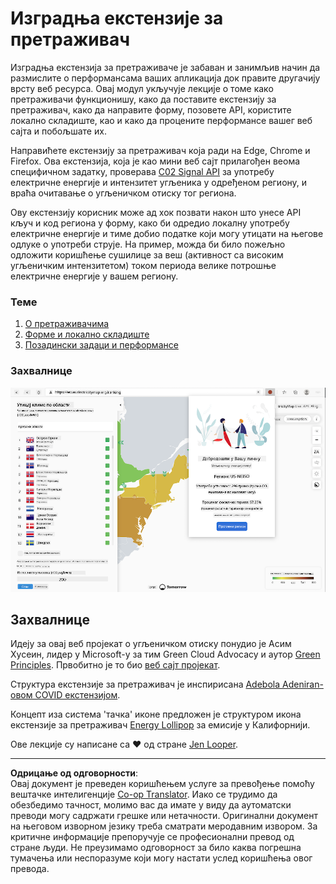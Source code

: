 <!--
CO_OP_TRANSLATOR_METADATA:
{
  "original_hash": "b121a279a6ab39878491f3e572673515",
  "translation_date": "2025-08-27T22:41:16+00:00",
  "source_file": "5-browser-extension/README.md",
  "language_code": "sr"
}
-->
# Изградња екстензије за претраживач

Изградња екстензија за претраживаче је забаван и занимљив начин да размислите о перформансама ваших апликација док правите другачију врсту веб ресурса. Овај модул укључује лекције о томе како претраживачи функционишу, како да поставите екстензију за претраживач, како да направите форму, позовете API, користите локално складиште, као и како да процените перформансе вашег веб сајта и побољшате их.

Направићете екстензију за претраживач која ради на Edge, Chrome и Firefox. Ова екстензија, која је као мини веб сајт прилагођен веома специфичном задатку, проверава [C02 Signal API](https://www.co2signal.com) за употребу електричне енергије и интензитет угљеника у одређеном региону, и враћа очитавање о угљеничком отиску тог региона.

Ову екстензију корисник може ад хок позвати након што унесе API кључ и код региона у форму, како би одредио локалну употребу електричне енергије и тиме добио податке који могу утицати на његове одлуке о употреби струје. На пример, можда би било пожељно одложити коришћење сушилице за веш (активност са високим угљеничким интензитетом) током периода велике потрошње електричне енергије у вашем региону.

### Теме

1. [О претраживачима](1-about-browsers/README.md)
2. [Форме и локално складиште](2-forms-browsers-local-storage/README.md)
3. [Позадински задаци и перформансе](3-background-tasks-and-performance/README.md)

### Захвалнице

![зелена екстензија за претраживач](../../../translated_images/extension-screenshot.0e7f5bfa110e92e3875e1bc9405edd45a3d2e02963e48900adb91926a62a5807.sr.png)

## Захвалнице

Идеју за овај веб пројекат о угљеничком отиску понудио је Асим Хусеин, лидер у Microsoft-у за тим Green Cloud Advocacy и аутор [Green Principles](https://principles.green/). Првобитно је то био [веб сајт пројекат](https://github.com/jlooper/green).

Структура екстензије за претраживач је инспирисана [Adebola Adeniran-овом COVID екстензијом](https://github.com/onedebos/covtension).

Концепт иза система 'тачка' иконе предложен је структуром икона екстензије за претраживач [Energy Lollipop](https://energylollipop.com/) за емисије у Калифорнији.

Ове лекције су написане са ♥️ од стране [Jen Looper](https://www.twitter.com/jenlooper).

---

**Одрицање од одговорности**:  
Овај документ је преведен коришћењем услуге за превођење помоћу вештачке интелигенције [Co-op Translator](https://github.com/Azure/co-op-translator). Иако се трудимо да обезбедимо тачност, молимо вас да имате у виду да аутоматски преводи могу садржати грешке или нетачности. Оригинални документ на његовом изворном језику треба сматрати меродавним извором. За критичне информације препоручује се професионални превод од стране људи. Не преузимамо одговорност за било каква погрешна тумачења или неспоразуме који могу настати услед коришћења овог превода.